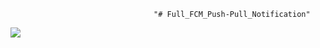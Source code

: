                                     "# Full_FCM_Push-Pull_Notification"
[![](https://jitpack.io/v/MustafaGamalAbbas/Full_FCM_Push-Pull_Notification.svg)](https://jitpack.io/#MustafaGamalAbbas/Full_FCM_Push-Pull_Notification)

